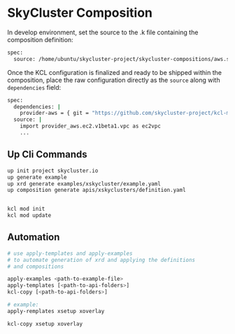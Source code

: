 # SkyCluster Composition


In develop environment, set the source to the .k file containing the composition definition:

```bash
spec:
  source: /home/ubuntu/skycluster-project/skycluster-compositions/aws.skycluster.io/apis/xgateways/kcl/main.k
```

Once the KCL configuration is finalized and ready to be shipped within the composition, place the raw 
configuration directly as the `source` along with `dependencies` field:

```bash
spec:
  dependencies: |
    provider-aws = { git = "https://github.com/skycluster-project/kcl-modules", version = "0.0.1" }
  source: |
    import provider_aws.ec2.v1beta1.vpc as ec2vpc
    ...
```

## Up Cli Commands

```bash
up init project skycluster.io
up generate example
up xrd generate examples/xskycluster/example.yaml 
up composition generate apis/xskyclusters/definition.yaml


kcl mod init
kcl mod update
```

## Automation

```bash
# use apply-templates and apply-examples
# to automate generation of xrd and applying the definitions
# and compositions

apply-examples <path-to-example-file>
apply-templates [<path-to-api-folders>]
kcl-copy [<path-to-api-folders>]

# example:
apply-remplates xsetup xoverlay

kcl-copy xsetup xoverlay
```